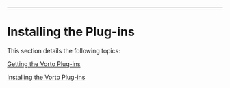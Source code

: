 -----

# Installing the Plug-ins

This section details the following topics:  
                                              
[Getting the Vorto Plug-ins](./2.1/index.md)    
                                              
[Installing the Vorto Plug-ins](./2.2/index.md)